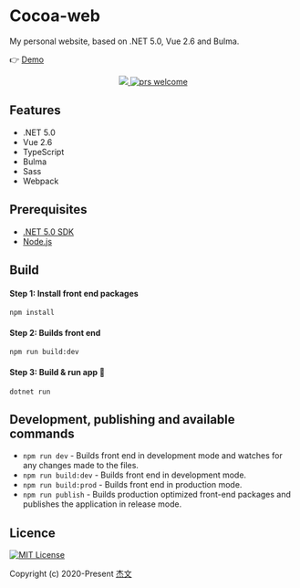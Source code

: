 # Cocoa-web
My personal website, based on .NET 5.0, Vue 2.6 and Bulma.

👉 [Demo](https://surbowl.online)

<p style="text-align:center">
    <a href="./LICENSE">
      <img src="https://img.shields.io/badge/license-MIT-blue.svg?style=flat" />
    </a>
    <a href="https://github.com/Surbowl/cocoa-web/pulls">
        <img src="https://img.shields.io/badge/PRs-welcome-brightgreen.svg" alt="prs welcome">
    </a>
</p>

## Features
- .NET 5.0
- Vue 2.6
- TypeScript
- Bulma
- Sass
- Webpack

## Prerequisites
- [.NET 5.0 SDK](https://dotnet.microsoft.com/download/dotnet-core)
- [Node.js](https://nodejs.org)

## Build
#### Step 1: Install front end packages
    npm install
#### Step 2: Builds front end
    npm run build:dev
#### Step 3: Build & run app 🚀
    dotnet run

## Development, publishing and available commands
- `npm run dev` - Builds front end in development mode and watches for any changes made to the files.
- `npm run build:dev` - Builds front end in development mode.
- `npm run build:prod` - Builds front end in production mode.
- `npm run publish` - Builds production optimized front-end packages and publishes the application in release mode.

## Licence
[![MIT License](https://img.shields.io/badge/license-MIT-blue.svg?style=flat)](/LICENSE)

Copyright (c) 2020-Present [杰文](https://github.com/Surbowl)
